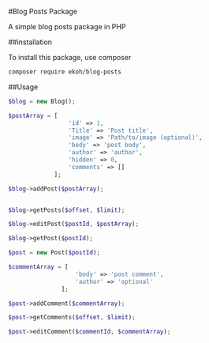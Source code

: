 #Blog Posts Package

A simple blog posts package in PHP

##installation

To install this package, use composer
 
 ```bash
composer require ekoh/blog-posts
```

##Usage

```php
$blog = new Blog();

$postArray = [
                 'id' => 1,
                 'Title' => 'Post title',
                 'image' => 'Path/to/image (optional)',
                 'body' => 'post body',
                 'author' => 'author',
                 'hidden' => 0,
                 'comments' => []
             ];

$blog->addPost($postArray);


$blog->getPosts($offset, $limit);

$blog->editPost($postId, $postArray);

$blog->getPost($postId);

$post = new Post($postId);

$commentArray = [
                   'body' => 'post comment',
                   'author' => 'optional'
               ];

$post->addComment($commentArray);

$post->getComments($offset, $limit);

$post->editComment($commentId, $commentArray);
```